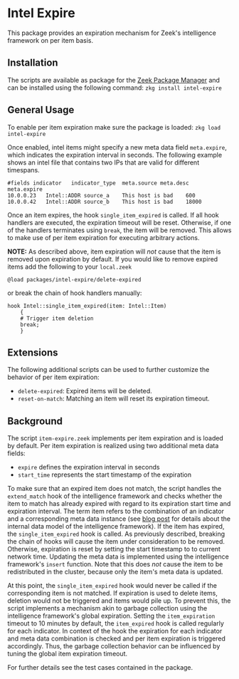 # Intel Expire

This package provides an expiration mechanism for Zeek's intelligence framework on per item basis.

## Installation

The scripts are available as package for the [Zeek Package Manager](https://github.com/zeek/package-manager) and can be installed using the following command: `zkg install intel-expire`

## General Usage

To enable per item expiration make sure the package is loaded: `zkg load intel-expire`

Once enabled, intel items might specify a new meta data field `meta.expire`, which indicates the expiration interval in seconds. The following example shows an intel file that contains two IPs that are valid for different timespans.
```
#fields	indicator	indicator_type	meta.source	meta.desc	meta.expire
10.0.0.23	Intel::ADDR	source_a	This host is bad	600
10.0.0.42	Intel::ADDR	source_b	This host is bad	18000
```
Once an item expires, the hook `single_item_expired` is called. If all hook handlers are executed, the expiration timeout will be reset. Otherwise, if one of the handlers terminates using `break`, the item will be removed. This allows to make use of per item expiration for executing arbitrary actions.

**NOTE:** As described above, item expiration will _not_ cause that the item is removed upon expiration by default. If you would like to remove expired items add the following to your `local.zeek`
```
@load packages/intel-expire/delete-expired
```
or break the chain of hook handlers manually:
```
hook Intel::single_item_expired(item: Intel::Item)
	{
	# Trigger item deletion
	break;
	}
```

## Extensions

The following additional scripts can be used to further customize the behavior of per item expiration:

* `delete-expired`: Expired items will be deleted.
* `reset-on-match`: Matching an item will reset its expiration timeout.

## Background

The script `item-expire.zeek` implements per item expiration and is loaded by default. Per item expiration is realized using two additional meta data fields:
* `expire` defines the expiration interval in seconds
* `start_time` represents the start timestamp of the expiration

To make sure that an expired item does not match, the script handles the `extend_match` hook of the intelligence framework and checks whether the item to match has already expired with regard to its expiration start time and expiration interval.
The term item refers to the combination of an indicator and a corresponding meta data instance (see [blog post](https://blog.zeek.org/2016/12/the-intelligence-framework-update.html) for details about the internal data model of the intelligence framework).
If the item has expired, the `single_item_expired` hook is called. As previously described, breaking the chain of hooks will cause the item under consideration to be removed. Otherwise, expiration is reset by setting the start timestamp to to current network time. Updating the meta data is implemented using the intelligence framework's `insert` function. Note that this does _not_ cause the item to be redistributed in the cluster, because only the item's meta data is updated.

At this point, the `single_item_expired` hook would never be called if the corresponding item is not matched. If expiration is used to delete items, deletion would not be triggered and items would pile up. To prevent this, the script implements a mechanism akin to garbage collection using the intelligence framework's global expiration.
Setting the `item_expiration` timeout to 10 minutes by default, the `item_expired` hook is called regularly for each indicator. In context of the hook the expiration for each indicator and meta data combination is checked and per item expiration is triggered accordingly. Thus, the garbage collection behavior can be influenced by tuning the global item expiration timeout.

For further details see the test cases contained in the package.

